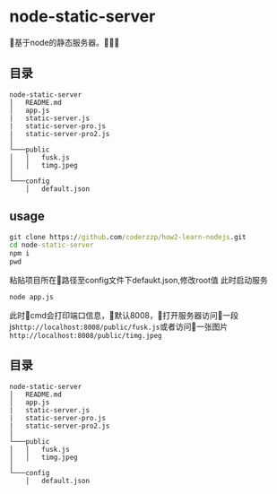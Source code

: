# node-static-server
基于node的静态服务器。
## 目录
```
node-static-server
│   README.md
│   app.js
|   static-server.js
|   static-server-pro.js
|   static-server-pro2.js
│
└───public
│   │   fusk.js
│   │   timg.jpeg
│   
└───config
    │   default.json
```
## usage
```cmd
git clone https://github.com/coderzzp/how2-learn-nodejs.git
cd node-static-server
npm i 
pwd
```
粘贴项目所在路径至config文件下defaukt.json,修改root值
此时启动服务
```cmd
node app.js
```
此时cmd会打印端口信息，默认8008，打开服务器访问一段js`http://localhost:8008/public/fusk.js`或者访问一张图片
`http://localhost:8008/public/timg.jpeg`
## 目录
```
node-static-server
│   README.md
│   app.js
|   static-server.js
|   static-server-pro.js
|   static-server-pro2.js
│
└───public
│   │   fusk.js
│   │   timg.jpeg
│   
└───config
    │   default.json
```